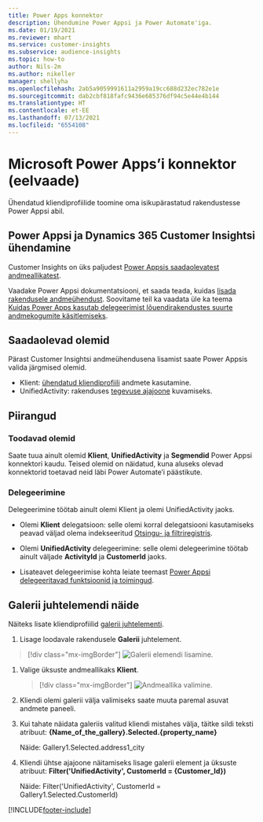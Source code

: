 ```yaml
---
title: Power Apps konnektor
description: Ühendumine Power Appsi ja Power Automate'iga.
ms.date: 01/19/2021
ms.reviewer: mhart
ms.service: customer-insights
ms.subservice: audience-insights
ms.topic: how-to
author: Nils-2m
ms.author: nikeller
manager: shellyha
ms.openlocfilehash: 2ab5a9059991611a2959a19cc688d232ec782e1e
ms.sourcegitcommit: dab2cbf818fafc9436e685376df94c5e44e4b144
ms.translationtype: HT
ms.contentlocale: et-EE
ms.lasthandoff: 07/13/2021
ms.locfileid: "6554108"
---
```

# <a name="microsoft-power-apps-connector-preview"></a>Microsoft Power Apps’i konnektor (eelvaade)

Ühendatud kliendiprofiilide toomine oma isikupärastatud rakendustesse Power Appsi abil.

## <a name="connect-power-apps-and-dynamics-365-customer-insights"></a>Power Appsi ja Dynamics 365 Customer Insightsi ühendamine

Customer Insights on üks paljudest [Power Appsis saadaolevatest andmeallikatest](/powerapps/maker/canvas-apps/working-with-data-sources).

Vaadake Power Appsi dokumentatsiooni, et saada teada, kuidas [lisada rakendusele andmeühendust](/powerapps/maker/canvas-apps/add-data-connection). Soovitame teil ka vaadata üle ka teema [Kuidas Power Apps kasutab delegeerimist lõuendirakendustes suurte andmekogumite käsitlemiseks](/powerapps/maker/canvas-apps/delegation-overview).

## <a name="available-entities"></a>Saadaolevad olemid

Pärast Customer Insightsi andmeühendusena lisamist saate Power Appsis valida järgmised olemid.

- Klient: [ühendatud kliendiprofiili](customer-profiles.md) andmete kasutamine.
- UnifiedActivity: rakenduses [tegevuse ajajoone](activities.md) kuvamiseks.

## <a name="limitations"></a>Piirangud

### <a name="retrievable-entities"></a>Toodavad olemid

Saate tuua ainult olemid **Klient**, **UnifiedActivity** ja **Segmendid** Power Appsi konnektori kaudu. Teised olemid on näidatud, kuna aluseks olevad konnektorid toetavad neid läbi Power Automate’i päästikute.  

### <a name="delegation"></a>Delegeerimine

Delegeerimine töötab ainult olemi Klient ja olemi UnifiedActivity jaoks. 

- Olemi **Klient** delegatsioon: selle olemi korral delegatsiooni kasutamiseks peavad väljad olema indekseeritud [Otsingu- ja filtriregistris](search-filter-index.md).  

- Olemi **UnifiedActivity** delegeerimine: selle olemi delegeerimine töötab ainult väljade **ActivityId** ja **CustomerId** jaoks.  

- Lisateavet delegeerimise kohta leiate teemast [Power Appsi delegeeritavad funktsioonid ja toimingud](/connectors/commondataservice/#power-apps-delegable-functions-and-operations-for-the-cds-for-apps). 

## <a name="example-gallery-control"></a>Galerii juhtelemendi näide

Näiteks lisate kliendiprofiilid [galerii juhtelementi](/powerapps/maker/canvas-apps/add-gallery).

1. Lisage loodavale rakendusele **Galerii** juhtelement.

> [!div class="mx-imgBorder"]
> ![Galerii elemendi lisamine.](media/connector-powerapps9.png "Galerii elemendi lisamine")

1. Valige üksuste andmeallikaks **Klient**.

    > [!div class="mx-imgBorder"]
    > ![Andmeallika valimine.](media/choose-datasource-powerapps.png "Andmeallika valimine")

1. Kliendi olemi galerii välja valimiseks saate muuta paremal asuvat andmete paneeli.

1. Kui tahate näidata galeriis valitud kliendi mistahes välja, täitke sildi teksti atribuut:  **{Name_of_the_gallery}.Selected.{property_name}**

    Näide: Gallery1.Selected.address1_city

1. Kliendi ühtse ajajoone näitamiseks lisage galerii element ja üksuste atribuut: **Filter('UnifiedActivity', CustomerId = {Customer_Id})**

    Näide: Filter('UnifiedActivity', CustomerId = Gallery1.Selected.CustomerId)


[!INCLUDE[footer-include](../includes/footer-banner.md)]